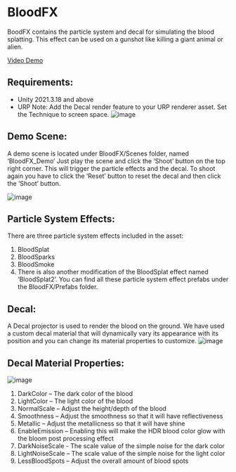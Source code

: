 # BloodFX
BoodFX contains the particle system and decal for simulating the blood splatting. This effect can be used on a gunshot like killing a giant animal or alien.

[Video Demo](https://youtu.be/PiDXATdsFC8?si=lxMxCOa32LAKq813)
## Requirements:
-	Unity 2021.3.18 and above
-	URP
Note: Add the Decal render feature to your URP renderer asset. Set the Technique to screen space.
![image](https://github.com/knowercoder/BloodFX/assets/43854177/d2291625-ef0b-4f84-b1ab-2dffbfffcacf)


## Demo Scene:
A demo scene is located under BloodFX/Scenes folder, named ‘BloodFX_Demo’
Just play the scene and click the ‘Shoot’ button on the top right corner. This will trigger the particle effects and the decal. To shoot again you have to click the ‘Reset’ button to reset the decal and then click the ‘Shoot’ button.

![image](https://github.com/knowercoder/BloodFX/assets/43854177/14e35064-a700-4c70-98bc-666d29b8e837)



## Particle System Effects:
There are three particle system effects included in the asset:
1.	BloodSplat
2.	BloodSparks
3.	BloodSmoke
4.	There is also another modification of the BloodSplat effect named ‘BloodSplat2’. You can find all these particle system effect prefabs under the BloodFX/Prefabs folder.

## Decal:
A Decal projector is used to render the blood on the ground. We have used a custom decal material that will dynamically vary its appearance with its position and you can change its material properties to customize.
![image](https://github.com/knowercoder/BloodFX/assets/43854177/00e8b9da-9deb-4382-93ef-7f5957c8cd85)

## Decal Material Properties:
![image](https://github.com/knowercoder/BloodFX/assets/43854177/bef8d68f-9d77-4ecf-bea5-76bf95a992e7)

1.	DarkColor – The dark color of the blood
2.	LightColor – The light color of the blood
3.	NormalScale – Adjust the height/depth of the blood
4.	Smoothness – Adjust the smoothness so that it will have reflectiveness
5.	Metallic – Adjust the metallicness so that it will have shine
6.	EnableEmission – Enabling this will make the HDR blood color glow with the bloom post processing effect
7.	DarkNoiseScale - The scale value of the simple noise for the dark color
8.	LightNoiseScale – The scale value of the simple noise for the light color
9.	LessBloodSpots – Adjust the overall amount of blood spots

